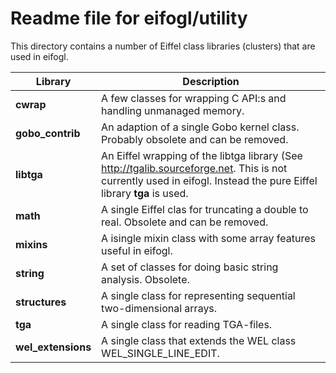 Readme file for eifogl/utility
==============================

This directory contains a number of Eiffel class libraries (clusters) that are
used in eifogl.

| **Library** | **Description** |
| ----------- | --------------- |
| **cwrap**       | A few classes for wrapping C API:s and handling unmanaged memory. |
| **gobo_contrib** | An adaption of a single Gobo kernel class. Probably obsolete and can be removed. |
| **libtga** | An Eiffel wrapping of the libtga library (See <http://tgalib.sourceforge.net>. This is not currently used in eifogl. Instead the pure Eiffel library **tga** is used. |
| **math** | A single Eiffel clas for truncating a double to real. Obsolete and can be removed. |
| **mixins** | A isingle mixin class with some array features useful in eifogl. |
| **string** | A set of classes for doing basic string analysis. Obsolete. |
| **structures** | A single class for representing sequential two-dimensional arrays. |
| **tga** | A single class for reading TGA-files. |
| **wel_extensions**| A single class that extends the WEL class WEL_SINGLE_LINE_EDIT. |
